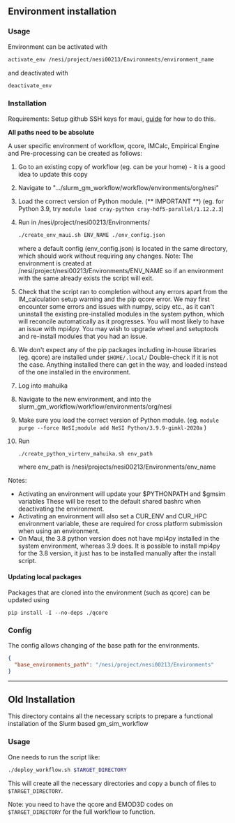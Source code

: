 ## Environment installation

### Usage 
Environment can be activated with 
```bash
activate_env /nesi/project/nesi00213/Environments/environment_name
```

and deactivated with 
```bash
deactivate_env
```

### Installation

Requirements: Setup github SSH keys for maui, 
[guide](https://help.github.com/en/articles/connecting-to-github-with-ssh) for how to do this. 

**All paths need to be absolute**

A user specific environment of workflow, qcore, IMCalc, Empirical Engine and Pre-processing 
can be created as follows:  
1) Go to an existing copy of workflow (eg. can be your home) - it is a good idea to update this copy
2) Navigate to ".../slurm_gm_workflow/workflow/environments/org/nesi"
3) Load the correct version of Python module. (** IMPORTANT **) (eg. for Python 3.9, try `module load cray-python cray-hdf5-parallel/1.12.2.3`)
4) Run   in /nesi/project/nesi00213/Environments/
    ```bash
    ./create_env_maui.sh ENV_NAME ./env_config.json
    ```
    where a default config (env_config.json) is located in the same directory, which should
    work without requiring any changes. 
    Note: The environment is created at /nesi/project/nesi00213/Environments/ENV_NAME
    so if an environment with the same already exists the script will exit.

5) Check that the script ran to completion without any errors apart from the IM_calculation setup warning and the pip qcore error.
   We may first encounter some errors and issues with numpy, scipy etc., as it can't uninstall the existing pre-installed modules in the system python, which will reconcile automatically as it progresses.
   You will most likely to have an issue with mpi4py. You may wish to upgrade wheel and setuptools and re-install modules that you had an issue.
7) We don't expect any of the pip packages including in-house libraries (eg. qcore) are installed under `$HOME/.local/` Double-check if it is not the case. Anything installed there can get in the way, and loaded instead of the one installed in the environment.
8) Log into mahuika
9) Navigate to the new environment, and into the slurm_gm_workflow/workflow/environments/org/nesi
10) Make sure you load the correct version of Python module. (eg. `module purge --force NeSI;module add NeSI Python/3.9.9-gimkl-2020a` )
11) Run
    ```bash
    ./create_python_virtenv_mahuika.sh env_path
    ```
    where env_path is /nesi/projects/nesi00213/Environments/env_name

Notes: 
- Activating an environment will update your $PYTHONPATH and $gmsim variables
These will be reset to the default shared bashrc when deactivating the environment.
- Activating an environment will also set a CUR_ENV and CUR_HPC environment variable,
these are required for cross platform submission when using an environment.
- On Maui, the 3.8 python version does not have mpi4py installed in the system environment, whereas 3.9 does. It is possible to install mpi4py for the 3.8 version, it just has to be installed manually after the install script.

#### Updating local packages
Packages that are cloned into the environment (such as qcore) can be updated using
```
pip install -I --no-deps ./qcore
```

### Config
The config allows changing of the base path for the environments.
```json
{
  "base_environments_path": "/nesi/project/nesi00213/Environments"
}
```


-----------------------------------------------------------

## Old Installation

This directory contains all the necessary scripts to prepare
a functional installation of the Slurm based gm_sim_workflow

### Usage

One needs to run the script like:
```bash
./deploy_workflow.sh $TARGET_DIRECTORY
```

This will create all the necessary directories and copy a bunch of files to `$TARGET_DIRECTORY`. 

Note: you need to have the qcore and EMOD3D codes on `$TARGET_DIRECTORY` for the full workflow to function.


